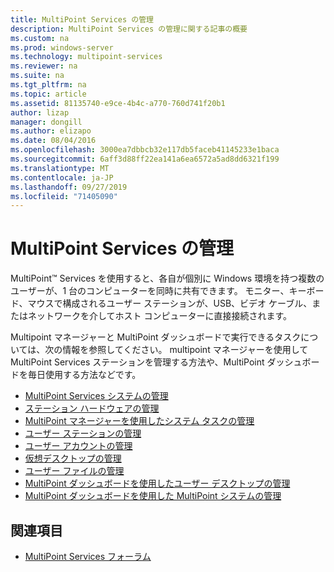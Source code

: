 ```yaml
---
title: MultiPoint Services の管理
description: MultiPoint Services の管理に関する記事の概要
ms.custom: na
ms.prod: windows-server
ms.technology: multipoint-services
ms.reviewer: na
ms.suite: na
ms.tgt_pltfrm: na
ms.topic: article
ms.assetid: 81135740-e9ce-4b4c-a770-760d741f20b1
author: lizap
manager: dongill
ms.author: elizapo
ms.date: 08/04/2016
ms.openlocfilehash: 3000ea7dbbcb32e117db5faceb41145233e1baca
ms.sourcegitcommit: 6aff3d88ff22ea141a6ea6572a5ad8dd6321f199
ms.translationtype: MT
ms.contentlocale: ja-JP
ms.lasthandoff: 09/27/2019
ms.locfileid: "71405090"
---
```

# <a name="managing-multipoint-services"></a>MultiPoint Services の管理
MultiPoint™ Services を使用すると、各自が個別に Windows 環境を持つ複数のユーザーが、1 台のコンピューターを同時に共有できます。 モニター、キーボード、マウスで構成されるユーザー ステーションが、USB、ビデオ ケーブル、またはネットワークを介してホスト コンピューターに直接接続されます。  
  
Multipoint マネージャーと MultiPoint ダッシュボードで実行できるタスクについては、次の情報を参照してください。 multipoint マネージャーを使用して MultiPoint Services ステーションを管理する方法や、MultiPoint ダッシュボードを毎日使用する方法などです。  
  
  
-   [MultiPoint Services システムの管理](Managing-Your-MultiPoint-Services-System.md)  
-   [ステーション ハードウェアの管理](Manage-Station-Hardware.md)  
-   [MultiPoint マネージャーを使用したシステム タスクの管理](Manage-System-Tasks-Using-MultiPoint-Manager.md)  
-   [ユーザー ステーションの管理](Manage-User-Stations.md)  
-   [ユーザー アカウントの管理](Manage-User-Accounts.md)  
-   [仮想デスクトップの管理](Manage-Virtual-Desktops.md)  
-   [ユーザー ファイルの管理](Manage-User-Files.md)  
-   [MultiPoint ダッシュボードを使用したユーザー デスクトップの管理](Manage-User-Desktops-Using-MultiPoint-Dashboard.md)  
-   [MultiPoint ダッシュボードを使用した MultiPoint システムの管理](Manage-MultiPoint-Systems-Using-MultiPoint-Dashboard.md)  
  
## <a name="see-also"></a>関連項目  
  
-   [MultiPoint Services フォーラム](https://social.technet.microsoft.com/Forums/windowsserver/home?forum=windowsmultipointserver&filter=alltypes&sort=lastpostdesc)  